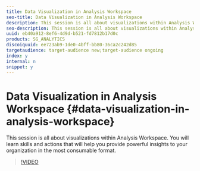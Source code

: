 ```yaml
---
title: Data Visualization in Analysis Workspace
seo-title: Data Visualization in Analysis Workspace
description: This session is all about visualizations within Analysis Workspace. You will learn skills and actions that will help you provide powerful insights to your organization in the most consumable format.
seo-description: This session is all about visualizations within Analysis Workspace. You will learn skills and actions that will help you provide powerful insights to your organization in the most consumable format.
uuid: eb40a912-8ef6-4d9d-b521-fd7812b17d0c
products: SG_ANALYTICS
discoiquuid: ee723ab9-1de0-4bff-bb80-36ca2c242d85
targetaudience: target-audience new;target-audience ongoing
index: y
internal: n
snippet: y
---
```


# Data Visualization in Analysis Workspace {#data-visualization-in-analysis-workspace}

This session is all about visualizations within Analysis Workspace. You will learn skills and actions that will help you provide powerful insights to your organization in the most consumable format.

>[!VIDEO](https://video.tv.adobe.com/v/25036/?quality=12)